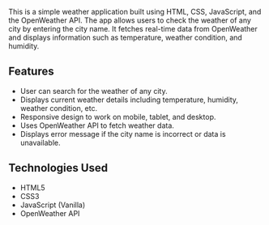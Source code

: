 This is a simple weather application built using HTML, CSS, JavaScript, and the OpenWeather API. The app allows users to check the weather of any city by entering the city name. It fetches real-time data from OpenWeather and displays information such as temperature, weather condition, and humidity.

## Features
- User can search for the weather of any city.
- Displays current weather details including temperature, humidity, weather condition, etc.
- Responsive design to work on mobile, tablet, and desktop.
- Uses OpenWeather API to fetch weather data.
- Displays error message if the city name is incorrect or data is unavailable.

## Technologies Used
- HTML5
- CSS3
- JavaScript (Vanilla)
- OpenWeather API
